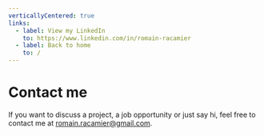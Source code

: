 ```yaml
---
verticallyCentered: true
links:
  - label: View my LinkedIn
    to: https://www.linkedin.com/in/romain-racamier
  - label: Back to home
    to: /
---
```

<!-- markdownlint-disable MD033 -->

# Contact me

If you want to discuss a project, a job opportunity or just say hi, feel free to contact me at [romain.racamier@gmail.com](mailto:romain.racamier@gmail.com).

<br />
